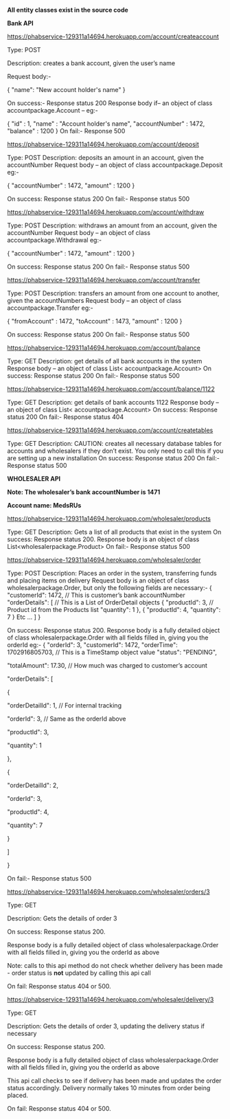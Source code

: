 **All entity classes exist in the source code**

**Bank API**

<https://phabservice-129311a14694.herokuapp.com/account/createaccount>

Type: POST

Description: creates a bank account, given the user’s name

Request body:-

{
    "name": "New account holder's name"
}

On success:-
Response status 200
Response body if– an object of class accountpackage.Account – eg:-

{
    "id" : 1,
    "name" : "Account holder's name",
    "accountNumber" : 1472,
    "balance" : 1200
}
On fail:- Response 500

<https://phabservice-129311a14694.herokuapp.com/account/deposit>

Type: POST
Description: deposits an amount in an account, given the accountNumber
Request body – an object of class accountpackage.Deposit eg:-

{
    "accountNumber" : 1472,
    "amount" : 1200
}

On success: Response status 200
On fail:- Response status 500

<https://phabservice-129311a14694.herokuapp.com/account/withdraw>

Type: POST
Description: withdraws an amount from an account, given the accountNumber
Request body – an object of class accountpackage.Withdrawal eg:-

{
    "accountNumber" : 1472,
    "amount" : 1200
}

On success: Response status 200
On fail:- Response status 500

<https://phabservice-129311a14694.herokuapp.com/account/transfer>

Type: POST
Description: transfers an amount from one account to another, given the accountNumbers
Request body – an object of class accountpackage.Transfer eg:-

{
    "fromAccount" : 1472,
    "toAccount" : 1473,
    "amount" : 1200
}

On success: Response status 200
On fail:- Response status 500

<https://phabservice-129311a14694.herokuapp.com/account/balance>

Type: GET
Description: get details of all bank accounts in the system
Response body – an object of class List\< accountpackage.Account\>
On success: Response status 200
On fail:- Response status 500

<https://phabservice-129311a14694.herokuapp.com/account/balance/1122>

Type: GET
Description: get details of bank accounts 1122
Response body – an object of class List\< accountpackage.Account\>
On success: Response status 200
On fail:- Response status 404

<https://phabservice-129311a14694.herokuapp.com/account/createtables>

Type: GET
Description: CAUTION: creates all necessary database tables for accounts and wholesalers if they don’t exist. You only need to call this if you are setting up a new installation
On success: Response status 200
On fail:- Response status 500

**WHOLESALER API**

**Note: The wholesaler’s bank accountNumber is 1471**

**Account name: MedsRUs**

<https://phabservice-129311a14694.herokuapp.com/wholesaler/products>

Type: GET
Description: Gets a list of all products that exist in the system
On success: Response status 200.
Response body is an object of class List\<wholesalerpackage.Product\>
On fail:- Response status 500

<https://phabservice-129311a14694.herokuapp.com/wholesaler/order>

Type: POST
Description: Places an order in the system, transferring funds and placing items on delivery
Request body is an object of class wholesalerpackage.Order, but only the following fields are necessary:-
{
    "customerId": 1472, // This is customer’s bank accountNumber
    "orderDetails": [ // This is a List of OrderDetail objects
    {
        "productId": 3, // Product id from the Products list
        "quantity": 1
    },
    {
        "productId": 4,
        "quantity": 7
    }
    Etc …
    ]
}

On success: Response status 200.
Response body is a fully detailed object of class wholesalerpackage.Order with all fields filled in, giving you the orderId eg:-
{
"orderId": 3,
"customerId": 1472,
"orderTime": 1702916805703, // This is a TimeStamp object value
"status": "PENDING",

"totalAmount": 17.30, // How much was charged to customer’s account

"orderDetails": [

{

"orderDetailId": 1, // For internal tracking

"orderId": 3, // Same as the orderId above

"productId": 3,

"quantity": 1

},

{

"orderDetailId": 2,

"orderId": 3,

"productId": 4,

"quantity": 7

}

]

}

On fail:- Response status 500

<https://phabservice-129311a14694.herokuapp.com/wholesaler/orders/3>

Type: GET

Description: Gets the details of order 3

On success: Response status 200.

Response body is a fully detailed object of class wholesalerpackage.Order with all fields filled in, giving you the orderId as above

Note: calls to this api method do not check whether delivery has been made - order status is **not** updated by calling this api call

On fail: Response status 404 or 500.

<https://phabservice-129311a14694.herokuapp.com/wholesaler/delivery/3>

Type: GET

Description: Gets the details of order 3, updating the delivery status if necessary

On success: Response status 200.

Response body is a fully detailed object of class wholesalerpackage.Order with all fields filled in, giving you the orderId as above

This api call checks to see if delivery has been made and updates the order status accordingly. Delivery normally takes 10 minutes from order being placed.

On fail: Response status 404 or 500.

